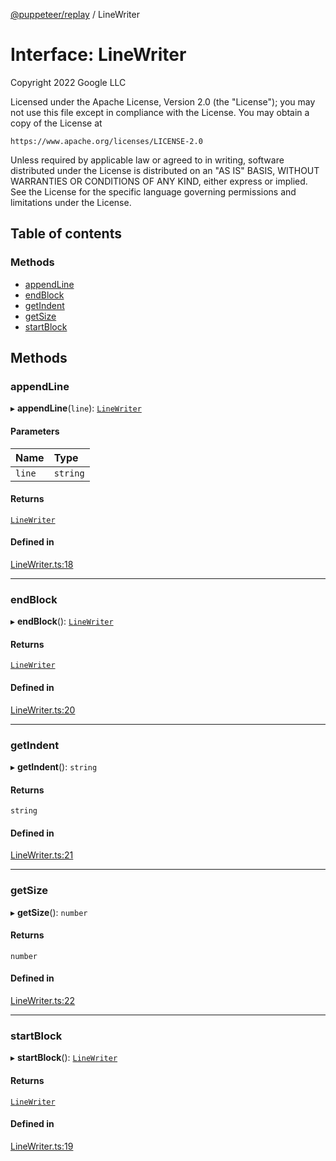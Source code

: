 [@puppeteer/replay](../README.md) / LineWriter

# Interface: LineWriter

Copyright 2022 Google LLC

Licensed under the Apache License, Version 2.0 (the "License");
you may not use this file except in compliance with the License.
You may obtain a copy of the License at

    https://www.apache.org/licenses/LICENSE-2.0

Unless required by applicable law or agreed to in writing, software
distributed under the License is distributed on an "AS IS" BASIS,
WITHOUT WARRANTIES OR CONDITIONS OF ANY KIND, either express or implied.
See the License for the specific language governing permissions and
limitations under the License.

## Table of contents

### Methods

- [appendLine](LineWriter.md#appendline)
- [endBlock](LineWriter.md#endblock)
- [getIndent](LineWriter.md#getindent)
- [getSize](LineWriter.md#getsize)
- [startBlock](LineWriter.md#startblock)

## Methods

### appendLine

▸ **appendLine**(`line`): [`LineWriter`](LineWriter.md)

#### Parameters

| Name   | Type     |
| :----- | :------- |
| `line` | `string` |

#### Returns

[`LineWriter`](LineWriter.md)

#### Defined in

[LineWriter.ts:18](https://github.com/puppeteer/replay/blob/main/src/LineWriter.ts#L18)

---

### endBlock

▸ **endBlock**(): [`LineWriter`](LineWriter.md)

#### Returns

[`LineWriter`](LineWriter.md)

#### Defined in

[LineWriter.ts:20](https://github.com/puppeteer/replay/blob/main/src/LineWriter.ts#L20)

---

### getIndent

▸ **getIndent**(): `string`

#### Returns

`string`

#### Defined in

[LineWriter.ts:21](https://github.com/puppeteer/replay/blob/main/src/LineWriter.ts#L21)

---

### getSize

▸ **getSize**(): `number`

#### Returns

`number`

#### Defined in

[LineWriter.ts:22](https://github.com/puppeteer/replay/blob/main/src/LineWriter.ts#L22)

---

### startBlock

▸ **startBlock**(): [`LineWriter`](LineWriter.md)

#### Returns

[`LineWriter`](LineWriter.md)

#### Defined in

[LineWriter.ts:19](https://github.com/puppeteer/replay/blob/main/src/LineWriter.ts#L19)
